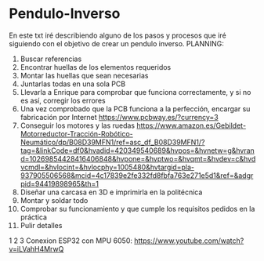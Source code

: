 # Pendulo-Inverso
En este txt iré describiendo alguno de los pasos y procesos que iré siguiendo con el objetivo de crear un pendulo inverso.
PLANNING:
1. Buscar referencias
2. Encontrar huellas de los elementos requeridos
3. Montar las huellas que sean necesarias
4. Juntarlas todas en una sola PCB
5. Llevarla a Enrique para comprobar que funciona correctamente, y si no es así, corregir los errores
6. Una vez comprobado que la PCB funciona a la perfección, encargar su fabricación por Internet
https://www.pcbway.es/?currency=3
7. Conseguir los motores y las ruedas
https://www.amazon.es/Gebildet-Motorreductor-Tracción-Robótico-Neumático/dp/B08D39MFN1/ref=asc_df_B08D39MFN1/?tag=&linkCode=df0&hvadid=420349540689&hvpos=&hvnetw=g&hvrand=10269854428416406848&hvpone=&hvptwo=&hvqmt=&hvdev=c&hvdvcmdl=&hvlocint=&hvlocphy=1005480&hvtargid=pla-937905506568&mcid=4c17839e2fe332fd8fbfa763e271e5d1&ref=&adgrpid=94419898965&th=1
8. Diseñar una carcasa en 3D e imprimirla en la politécnica
9. Montar y soldar todo
10. Comprobar su funcionamiento y que cumple los requisitos pedidos en la práctica
11. Pulir detalles


1
2
3 Conexion ESP32 con MPU 6050: https://www.youtube.com/watch?v=iLVahH4MrwQ
